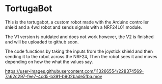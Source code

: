 # TortugaBot
This is the tortugabot, a custom robot made with the Arduino controller shield and a 4wd robot and sends signals with a NRF24L01 module.

The V1 version is outdated and does not work however, the V2 is finished and will be uploaded to github soon.

The code functions by taking the inputs from the joystick shield and then sending it to the robot across the NRF24, Then the robot sees it and moves depending on how the what the 
values say.



https://user-images.githubusercontent.com/113266554/228374569-7a62c297-fee7-4cd5-b391-b902bade5fba.mov

